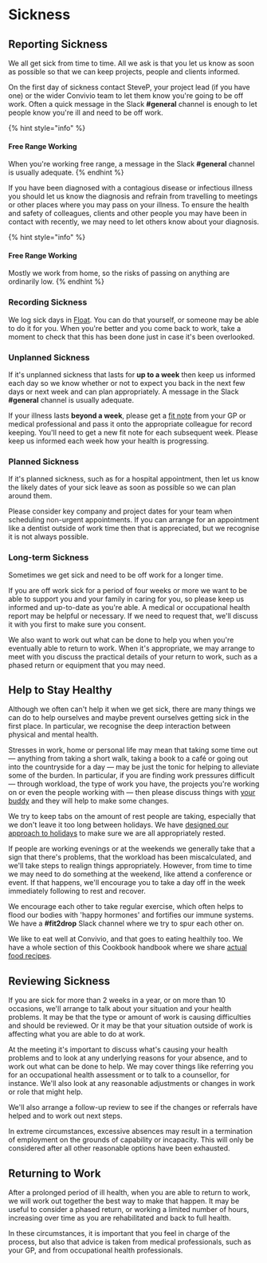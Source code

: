 # Sickness

## Reporting Sickness

We all get sick from time to time. All we ask is that you let us know as soon as possible so that we can keep projects, people and clients informed.

On the first day of sickness contact SteveP,  your project lead \(if you have one\) or the wider Convivio team to let them know you're going to be off work. Often a quick message in the Slack **\#general** channel is enough to let people know you're ill and need to be off work. 

{% hint style="info" %}
#### Free Range Working

When you're working free range, a message in the Slack **\#general** channel is usually adequate.
{% endhint %}

If you have been diagnosed with a contagious disease or infectious illness you should let us know the diagnosis and refrain from travelling to meetings or other places where you may pass on your illness. To ensure the health and safety of colleagues, clients and other people you may have been in contact with recently, we may need to let others know about your diagnosis.

{% hint style="info" %}
#### **Free Range Working**

Mostly we work from home, so the risks of passing on anything are ordinarily low.
{% endhint %}

### Recording Sickness

We log sick days in [Float](https://convivio.float.com/). You can do that yourself, or someone may be able to do it for you. When you're better and you come back to work, take a moment to check that this has been done just in case it's been overlooked.

### Unplanned Sickness

If it's unplanned sickness that lasts for **up to a week** then keep us informed each day so we know whether or not to expect you back in the next few days or next week and can plan appropriately. A message in the Slack **\#general** channel is usually adequate.

If your illness lasts **beyond a week**, please get a [fit note](https://www.gov.uk/government/publications/the-fit-note-a-guide-for-patients-and-employees) from your GP or medical professional and pass it onto the appropriate colleague for record keeping. You'll need to get a new fit note for each subsequent week. Please keep us informed each week how your health is progressing.

### **Planned Sickness**

If it's planned sickness, such as for a hospital appointment, then let us know the likely dates of your sick leave as soon as possible so we can plan around them.

Please consider key company and project dates for your team when scheduling non-urgent appointments. If you can arrange for an appointment like a dentist outside of work time then that is appreciated, but we recognise it is not always possible.

### Long-term Sickness

Sometimes we get sick and need to be off work for a longer time.

If you are off work sick for a period of four weeks or more we want to be able to support you and your family in caring for you, so please keep us informed and up-to-date as you're able. A medical or occupational health report may be helpful or necessary. If we need to request that, we'll discuss it with you first to make sure you consent.

We also want to work out what can be done to help you when you're eventually able to return to work. When it's appropriate, we may arrange to meet with you discuss the practical details of your return to work, such as a phased return or equipment that you may need.

## Help to Stay Healthy

Although we often can't help it when we get sick, there are many things we can do to help ourselves and maybe prevent ourselves getting sick in the first place. In particular, we recognise the deep interaction between physical and mental health.

Stresses in work, home or personal life may mean that taking some time out — anything from taking a short walk, taking a book to a café or going out into the countryside for a day — may be just the tonic for helping to alleviate some of the burden. In particular, if you are finding work pressures difficult — through workload, the type of work you have, the projects you're working on or even the people working with — then please discuss things with [your buddy](../having-a-buddy.md) and they will help to make some changes.

We try to keep tabs on the amount of rest people are taking, especially that we don't leave it too long between holidays. We have [designed our approach to holidays](holiday.md) to make sure we are all appropriately rested.

If people are working evenings or at the weekends we generally take that a sign that there's problems, that the workload has been miscalculated, and we'll take steps to realign things appropriately. However, from time to time we may need to do something at the weekend, like attend a conference or event. If that happens, we'll encourage you to take a day off in the week immediately following to rest and recover.

We encourage each other to take regular exercise, which often helps to flood our bodies with 'happy hormones' and fortifies our immune systems. We have a **\#fit2drop** Slack channel where we try to spur each other on.

We like to eat well at Convivio, and that goes to eating healthily too. We have a whole section of this Cookbook handbook where we share [actual food recipes](../../recipes/).

## Reviewing Sickness

If you are sick for more than 2 weeks in a year, or on more than 10 occasions, we'll arrange to talk about your situation and your health problems. It may be that the type or amount of work is causing difficulties and should be reviewed. Or it may be that your situation outside of work is affecting what you are able to do at work.

At the meeting it's important to discuss what's causing your health problems and to look at any underlying reasons for your absence, and to work out what can be done to help. We may cover things like referring you for an occupational health assessment or to talk to a counsellor, for instance. We'll also look at any reasonable adjustments or changes in work or role that might help. 

We'll also arrange a follow-up review to see if the changes or referrals have helped and to work out next steps.

In extreme circumstances, excessive absences may result in a termination of employment on the grounds of capability or incapacity. This will only be considered after all other reasonable options have been exhausted.

## Returning to Work

After a prolonged period of ill health, when you are able to return to work, we will work out together the best way to make that happen. It may be useful to consider a phased return, or working a limited number of hours, increasing over time as you are rehabilitated and back to full health.

In these circumstances, it is important that you feel in charge of the process, but also that advice is taken from medical professionals, such as your GP, and from occupational health professionals.

